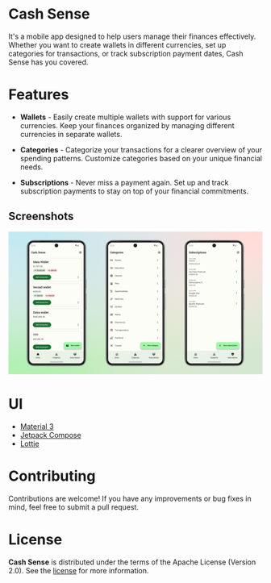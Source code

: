 Cash Sense
==================

It's a mobile app designed to help users manage their finances effectively. Whether you want to create wallets in different currencies, set up categories for transactions, or track subscription payment dates, Cash Sense has you covered.

# Features

- **Wallets** - Easily create multiple wallets with support for various currencies. Keep your finances organized by managing different currencies in separate wallets.

- **Categories** - Categorize your transactions for a clearer overview of your spending patterns. Customize categories based on your unique financial needs.

- **Subscriptions** - Never miss a payment again. Set up and track subscription payments to stay on top of your financial commitments.

## Screenshots

![Screenshots](images/CashSense.jpg "Screenshots")

# UI

* [Material 3][1]
* [Jetpack Compose][2]
* [Lottie][3]

# Contributing

Contributions are welcome! If you have any improvements or bug fixes in mind, feel free to submit a pull request.

# License

**Cash Sense** is distributed under the terms of the Apache License (Version 2.0). See the
[license](LICENSE) for more information.

[1]: https://m3.material.io/
[2]: https://developer.android.com/jetpack/compose
[3]: https://github.com/airbnb/lottie/blob/master/android-compose.md